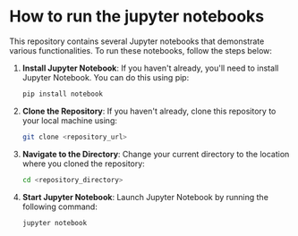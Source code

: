 # How to run the jupyter notebooks

This repository contains several Jupyter notebooks that demonstrate various functionalities. To run these notebooks, follow the steps below:

1. **Install Jupyter Notebook**: If you haven't already, you'll need to install Jupyter Notebook. You can do this using pip:
   ```bash
   pip install notebook
   ```
2. **Clone the Repository**: If you haven't already, clone this repository to your local machine using:
   ```bash
   git clone <repository_url>
   ```
3. **Navigate to the Directory**: Change your current directory to the location where you cloned the repository:
   ```bash
   cd <repository_directory>
   ```
4. **Start Jupyter Notebook**: Launch Jupyter Notebook by running the following command:
   ```bash
   jupyter notebook
   ```
